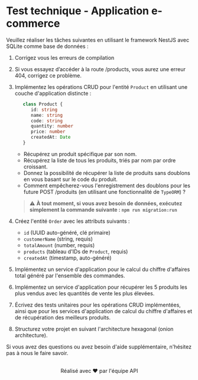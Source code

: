 # Test technique - Application e-commerce

Veuillez réaliser les tâches suivantes en utilisant le framework NestJS avec SQLite comme base de données :

1. Corrigez vous les erreurs de compilation
2. Si vous essayez d’accéder à la route /products, vous aurez une erreur 404, corrigez ce problème.

3. Implémentez les opérations CRUD pour l'entité `Product` en utilisant une couche d'application distincte :
   ```typescript
      class Product {
         id: string
         name: string
         code: string
         quantity: number
         price: number
         createdAt: Date
      }
   ````
   - Récupérez un produit spécifique par son nom.
   - Récupérez la liste de tous les produits, triés par nom par ordre croissant.
   - Donnez la possibilité de récupérer la liste de produits sans doublons en vous basant sur le code du produit.
   - Comment empêcherez-vous l'enregistrement des doublons pour les future POST /produits (en utilisant une fonctionnalité de `TypeORM`) ?
   > ⚠️ **À tout moment, si vous avez besoin de données, exécutez simplement la commande suivante : `npm run migration:run`**

4. Créez l'entité `Order` avec les attributs suivants :
   - `id` (UUID auto-généré, clé primaire)
   - `customerName` (string, requis)
   - `totalAmount` (number, requis)
   - `products` (tableau d'IDs de `Product`, requis)
   - `createdAt` (timestamp, auto-généré)

5. Implémentez un service d'application pour le calcul du chiffre d'affaires total généré par l'ensemble des commandes.

6. Implémentez un service d'application pour récupérer les 5 produits les plus vendus avec les quantités de vente les plus élevées.

7. Écrivez des tests unitaires pour les opérations CRUD implémentées, ainsi que pour les services d'application de calcul du chiffre d'affaires et de récupération des meilleurs produits.

8. Structurez votre projet en suivant l'architecture hexagonal (onion architecture).

Si vous avez des questions ou avez besoin d'aide supplémentaire, n'hésitez pas à nous le faire savoir.

<br/>
<div align="center">Réalisé avec ❤️ par l'équipe API</div>